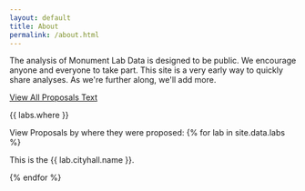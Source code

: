 ```yaml
---
layout: default
title: About
permalink: /about.html
---
```


The analysis of Monument Lab Data is designed to be public. We encourage anyone and everyone to take part. This site is a very early way to quickly share analyses. As we're further along, we'll add more.

[View All Proposals Text](http://monumentlab.github.io/mlab-data.html)

{{ labs.where }}


View Proposals by where they were proposed:
  {% for lab in site.data.labs %}
  <p>  This is the {{ lab.cityhall.name }}.</p>
  {% endfor %}
